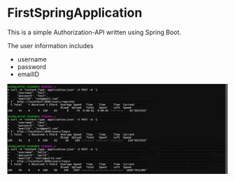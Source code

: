 # FirstSpringApplication

This is a simple Authorization-API written using Spring Boot.

The user information includes
 
 - username
 - password
 - emailID

![](ReadMeImage.png)
